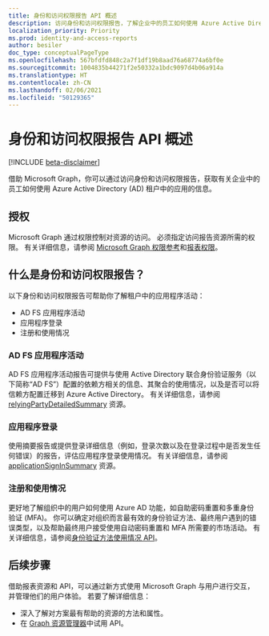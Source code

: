 ```yaml
---
title: 身份和访问权限报告 API 概述
description: 访问身份和访问权限报告，了解企业中的员工如何使用 Azure Active Directory 租户中的应用。
localization_priority: Priority
ms.prod: identity-and-access-reports
author: besiler
doc_type: conceptualPageType
ms.openlocfilehash: 567bfdfd848c2a7f1df19b8aad76a68774a6bf0e
ms.sourcegitcommit: 1004835b44271f2e50332a1bdc9097d4b06a914a
ms.translationtype: HT
ms.contentlocale: zh-CN
ms.lasthandoff: 02/06/2021
ms.locfileid: "50129365"
---
```

# <a name="identity-and-access-reports-api-overview"></a>身份和访问权限报告 API 概述

[!INCLUDE [beta-disclaimer](../../includes/beta-disclaimer.md)]

借助 Microsoft Graph，你可以通过访问身份和访问权限报告，获取有关企业中的员工如何使用 Azure Active Directory (AD) 租户中的应用的信息。

## <a name="authorization"></a>授权

Microsoft Graph 通过权限控制对资源的访问。 必须指定访问报告资源所需的权限。 有关详细信息，请参阅 [Microsoft Graph 权限参考](/graph/permissions-reference)和[报表权限](/graph/permissions-reference#reports-permissions)。

## <a name="what-are-identity-and-access-reports"></a>什么是身份和访问权限报告？

以下身份和访问权限报告可帮助你了解租户中的应用程序活动：

- AD FS 应用程序活动
- 应用程序登录
- 注册和使用情况

### <a name="ad-fs-application-activity"></a>AD FS 应用程序活动

AD FS 应用程序活动报告可提供与使用 Active Directory 联合身份验证服务（以下简称“AD FS”）配置的依赖方相关的信息、其聚合的使用情况，以及是否可以将信赖方配置迁移到 Azure Active Directory。 有关详细信息，请参阅 [relyingPartyDetailedSummary](/graph/api/resources/applicationsigninsummary?view=graph-rest-beta) 资源。

### <a name="application-sign-in"></a>应用程序登录

使用摘要报告或提供登录详细信息（例如，登录次数以及在登录过程中是否发生任何错误）的报告，评估应用程序登录使用情况。 有关详细信息，请参阅 [applicationSignInSummary](/graph/api/resources/applicationsigninsummary?view=graph-rest-beta) 资源。

### <a name="registration-and-usage"></a>注册和使用情况

更好地了解组织中的用户如何使用 Azure AD 功能，如自助密码重置和多重身份验证 (MFA)。 你可以确定对组织而言最有效的身份验证方法、最终用户遇到的错误类型，以及帮助最终用户接受使用自动密码重置和 MFA 所需要的市场活动。 有关详细信息，请参阅[身份验证方法使用情况 API](/graph/api/resources/applicationsigninsummary?view=graph-rest-beta)。

## <a name="next-steps"></a>后续步骤

借助报表资源和 API，可以通过新方式使用 Microsoft Graph 与用户进行交互，并管理他们的用户体验。 若要了解详细信息：

- 深入了解对方案最有帮助的资源的方法和属性。
- 在 [Graph 资源管理器](https://developer.microsoft.com/graph/graph-explorer)中试用 API。


